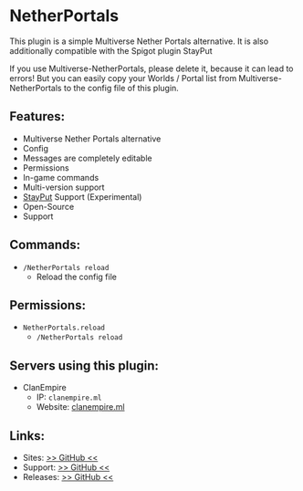 # NetherPortals
This plugin is a simple Multiverse Nether Portals alternative. It is also additionally compatible with the Spigot plugin StayPut

If you use Multiverse-NetherPortals, please delete it, because it can lead to errors! But you can easily copy your Worlds / Portal list from Multiverse-NetherPortals to the config file of this plugin.

## Features:
- Multiverse Nether Portals alternative
- Config
- Messages are completely editable
- Permissions
- In-game commands
- Multi-version support
- [StayPut](https://www.spigotmc.org/resources/stayput.34848/) Support (Experimental)
- Open-Source
- Support

## Commands:
- `/NetherPortals reload`
	- Reload the config file

## Permissions:
- `NetherPortals.reload`
	- `/NetherPortals reload`

## Servers using this plugin:
- ClanEmpire
	- IP: `clanempire.ml`
	- Website: [clanempire.ml](https://clanempire.ml/)

## Links:
- Sites: [>> GitHub <<](https://github.com/hampoelz/NetherPortals)
- Support: [>> GitHub <<](https://github.com/hampoelz/NetherPortals/issues)
- Releases: [>> GitHub <<](https://github.com/hampoelz/NetherPortals/releases)
